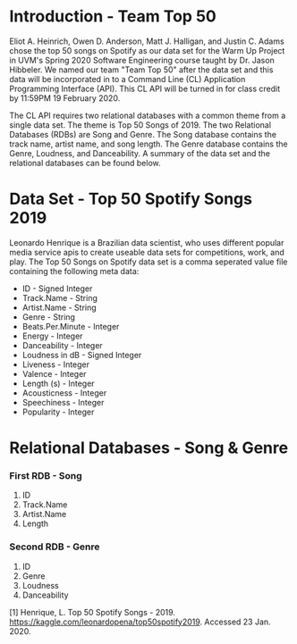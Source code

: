 # Introduction - Team Top 50

Eliot A. Heinrich, Owen D. Anderson, Matt J. Halligan, and Justin C. Adams chose the top 50 songs on Spotify as our data set for the Warm Up Project in UVM's Spring 2020 Software Engineering course taught by Dr. Jason Hibbeler. We named our team "Team Top 50" after the data set and this data will be incorporated in to a Command Line (CL) Application Programming Interface (API). This CL API will be turned in for class credit by 11:59PM 19 February 2020.

The CL API requires two relational databases with a common theme from a single data set. The theme is Top 50 Songs of 2019. The two Relational Databases (RDBs) are Song and Genre. The Song database contains the track name, artist name, and song length. The Genre database contains the Genre, Loudness, and Danceability. A summary of the data set and the relational databases can be found below.

# Data Set - Top 50 Spotify Songs 2019

Leonardo Henrique is a Brazilian data scientist, who uses different popular media service apis to create useable data sets for competitions, work, and play. The Top 50 Songs on Spotify data set is a comma seperated value file containing the following meta data:

<ul>
  <li>ID - Signed Integer</li>
  <li>Track.Name - String</li>
  <li>Artist.Name - String</li>
  <li>Genre - String</li>
  <li>Beats.Per.Minute - Integer</li>
  <li>Energy - Integer</li>
  <li>Danceability - Integer</li>
  <li>Loudness in dB - Signed Integer</li>
  <li>Liveness - Integer</li>
  <li>Valence - Integer</li>
  <li>Length (s) - Integer</li>
  <li>Acousticness - Integer</li>
  <li>Speechiness - Integer</li>
  <li>Popularity - Integer</li>
</ul>

# Relational Databases - Song & Genre

### First RDB - Song
<ol>
  <li>ID</li>
  <li>Track.Name</li>
  <li>Artist.Name</li>
  <li>Length</li>
</ol>

### Second RDB - Genre
<ol>
  <li>ID</li>
  <li>Genre</li>
  <li>Loudness</li>
  <li>Danceability</li>
</ol>

<a id="1">[1]</a>
Henrique, L. Top 50 Spotify Songs - 2019. https://kaggle.com/leonardopena/top50spotify2019. Accessed 23 Jan. 2020.
